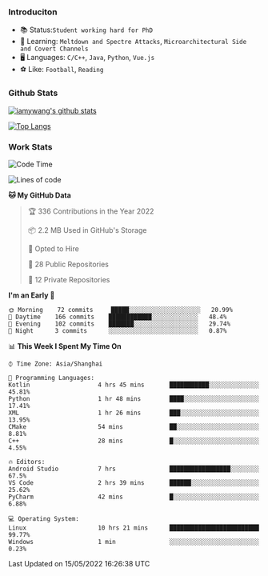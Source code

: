 ### Introduciton

- 📚 Status:`Student working hard for PhD`
- 🔎 Learning: `Meltdown and Spectre Attacks`, `Microarchitectural Side and Covert Channels`
- 🖥️ Languages: `C/C++`, `Java`, `Python`, `Vue.js`
- ⚽ Like: `Football`, `Reading`

### Github Stats

[![iamywang's github stats](https://github-readme-stats.vercel.app/api?username=iamywang&count_private=true&show_icons=true)]()

[![Top Langs](https://github-readme-stats.vercel.app/api/top-langs/?username=iamywang&layout=compact)]()

### Work Stats

<!--START_SECTION:waka-->
![Code Time](http://img.shields.io/badge/Code%20Time-0%20secs-blue)

![Lines of code](https://img.shields.io/badge/From%20Hello%20World%20I%27ve%20Written--40%20Thousand%20lines%20of%20code-blue)

**🐱 My GitHub Data** 

> 🏆 336 Contributions in the Year 2022
 > 
> 📦 2.2 MB Used in GitHub's Storage 
 > 
> 💼 Opted to Hire
 > 
> 📜 28 Public Repositories 
 > 
> 🔑 12 Private Repositories  
 > 
**I'm an Early 🐤** 

```text
🌞 Morning    72 commits     █████░░░░░░░░░░░░░░░░░░░░   20.99% 
🌆 Daytime    166 commits    ████████████░░░░░░░░░░░░░   48.4% 
🌃 Evening    102 commits    ███████░░░░░░░░░░░░░░░░░░   29.74% 
🌙 Night      3 commits      ░░░░░░░░░░░░░░░░░░░░░░░░░   0.87%

```


📊 **This Week I Spent My Time On** 

```text
⌚︎ Time Zone: Asia/Shanghai

💬 Programming Languages: 
Kotlin                   4 hrs 45 mins       ███████████░░░░░░░░░░░░░░   45.81% 
Python                   1 hr 48 mins        ████░░░░░░░░░░░░░░░░░░░░░   17.41% 
XML                      1 hr 26 mins        ███░░░░░░░░░░░░░░░░░░░░░░   13.95% 
CMake                    54 mins             ██░░░░░░░░░░░░░░░░░░░░░░░   8.81% 
C++                      28 mins             █░░░░░░░░░░░░░░░░░░░░░░░░   4.55%

🔥 Editors: 
Android Studio           7 hrs               █████████████████░░░░░░░░   67.5% 
VS Code                  2 hrs 39 mins       ██████░░░░░░░░░░░░░░░░░░░   25.62% 
PyCharm                  42 mins             █░░░░░░░░░░░░░░░░░░░░░░░░   6.88%

💻 Operating System: 
Linux                    10 hrs 21 mins      █████████████████████████   99.77% 
Windows                  1 min               ░░░░░░░░░░░░░░░░░░░░░░░░░   0.23%

```


 Last Updated on 15/05/2022 16:26:38 UTC
<!--END_SECTION:waka-->
